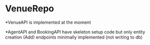 # VenueRepo

*VenueAPI is implemented at the moment

*AgentAPI and BookingAPI have skeleton setup code but only entity creation (Add) endpoints minimally implemented (not writing to db)
